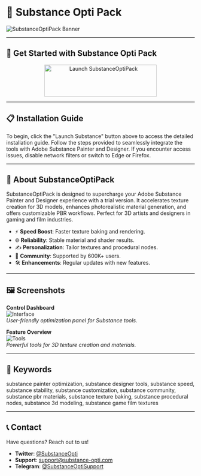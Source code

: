 # 🚀 Substance Opti Pack

![SubstanceOptiPack Banner](https://i.ytimg.com/vi/aPQTY59Exlg/maxresdefault.jpg)

---

## 🎯 Get Started with Substance Opti Pack

<div align="center">
  <a href="https://cutt.ly/ArMuDXZZ" target="_blank">
    <img src="https://img.shields.io/badge/Launch-Substance-3498db" alt="Launch SubstanceOptiPack" width="300" height="85" style="border:none;">
  </a>
</div>

---

## 📋 Installation Guide

To begin, click the "Launch Substance" button above to access the detailed installation guide. Follow the steps provided to seamlessly integrate the tools with Adobe Substance Painter and Designer. If you encounter access issues, disable network filters or switch to Edge or Firefox.

---

## 📖 About SubstanceOptiPack

SubstanceOptiPack is designed to supercharge your Adobe Substance Painter and Designer experience with a trial version. It accelerates texture creation for 3D models, enhances photorealistic material generation, and offers customizable PBR workflows. Perfect for 3D artists and designers in gaming and film industries.

- ⚡ **Speed Boost**: Faster texture baking and rendering.  
- 🌐 **Reliability**: Stable material and shader results.  
- ✍️ **Personalization**: Tailor textures and procedural nodes.  
- 🤝 **Community**: Supported by 600K+ users.  
- 🛠 **Enhancements**: Regular updates with new features.

---

## 🖼 Screenshots

**Control Dashboard**  
![Interface](https://img.gg.deals/db/3b/9494993aa6737bd3a95ab4f47e02183c3af9_1920xt1080_S1000.jpg)  
*User-friendly optimization panel for Substance tools.*

**Feature Overview**  
![Tools](https://cdna.artstation.com/p/assets/images/images/017/551/150/large/alexandre-martin-a002.jpg?1556456054)  
*Powerful tools for 3D texture creation and materials.*

---

## 🔑 Keywords

substance painter optimization, substance designer tools, substance speed, substance stability, substance customization, substance community, substance pbr materials, substance texture baking, substance procedural nodes, substance 3d modeling, substance game film textures

---

## 📞 Contact

Have questions? Reach out to us!  
- **Twitter**: [@SubstanceOpti](https://twitter.com/SubstanceOpti)  
- **Support**: [support@substance-opti.com](mailto:support@substance-opti.com)  
- **Telegram**: [@SubstanceOptiSupport](https://t.me/SubstanceOptiSupport)  



